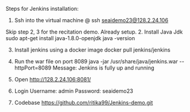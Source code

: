 Steps for Jenkins installation:

1. Ssh into the virtual machine <username>@<ip-address>
	ssh seaidemo23@128.2.24.106

Skip step 2, 3 for the recitation demo. Already setup.
2. Install Java Jdk
	sudo apt-get install java-1.8.0-openjdk
	java -version

3. Install jenkins using a docker image
	docker pull jenkins/jenkins

4. Run the war file on port 8089
	java -jar /usr/share/java/jenkins.war --httpPort=8089
		Message: Jenkins is fully up and running

5. Open http://128.2.24.106:8081/

6. Login 
	Username: admin
	Password: seaidemo23

7. Codebase https://github.com/ritika99/Jenkins-demo.git